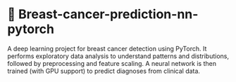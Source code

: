 # 🧠 Breast-cancer-prediction-nn-pytorch
A deep learning project for breast cancer detection using PyTorch. It performs exploratory data analysis to understand patterns and distributions, followed by preprocessing and feature scaling. A neural network is then trained (with GPU support) to predict diagnoses from clinical data.
